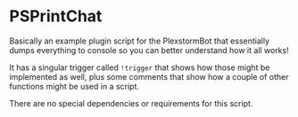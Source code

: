 # PSPrintChat
Basically an example plugin script for the PlexstormBot that essentially dumps everything to console so you can better 
understand how it all works!

It has a singular trigger called `!trigger` that shows how those might be implemented as well, plus some comments that 
show how a couple of other functions might be used in a script.

There are no special dependencies or requirements for this script. 